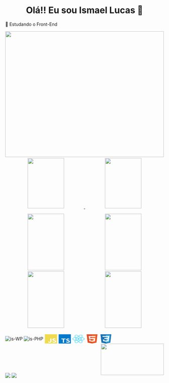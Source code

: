 <h1 align="center">Olá!! Eu sou Ismael Lucas 🖖</h1>


  🌱 Estudando o Front-End
    <div><img height="400px" width="100%" src="https://i.pinimg.com/originals/60/df/77/60df77c5e60f20045cedef89c57010c5.gif"/> 
    </div>
     <div align="center">
      <a href="https://github.com/Ismaellucas-BR">
      <img height="160em" width="48%" src="https://github-readme-stats.vercel.app/api?username=Ismaellucas-BR&show_icons=true&theme=transparent&bg_color=00000000&border_color=00CC99&title_color=FE19FF&icon_color=00CC99"/>
      <img height="160em" width="48%" src="https://github-readme-stats.vercel.app/api/top-langs/?username=Ismaellucas-BR&layout=compact&show_icons=true&theme=transparent&bg_color=00000000&border_color=00CC99&title_color=FE19FF"/>
     </div>
  <div align="center">
        <a href="https://github.com/Ismaellucas-BR/Tatakkae"> <img height="180px" width="48%" src="https://github-readme-stats.vercel.app/api/pin/?username=Ismaellucas-BR&repo=Tatakkae&bg_color=000&text_color=fff&title_color=00CC99&icon_color=00CC99&border_color=FE19FF"></a>
        <a href="https://github.com/Ismaellucas-BR/Carnaval"> <img height="180px" width="48%"  src="https://github-readme-stats.vercel.app/api/pin/?username=Ismaellucas-BR&repo=Carnaval&bg_color=000&text_color=fff&title_color=00CC99&icon_color=00CC99&border_color=FE19FF"></a>
        <a href="https://github.com/Ismaellucas-BR/Instagram"> <img height="180px" width="48%" src="https://github-readme-stats.vercel.app/api/pin/?username=Ismaellucas-BR&repo=Instagram&bg_color=000&text_color=fff&title_color=00CC99&icon_color=00CC99&border_color=FE19FF"></a>
        <a href="https://github.com/Ismaellucas-BR/Cards_expansiveis"> <img height="180px" width="48%" src="https://github-readme-stats.vercel.app/api/pin/?username=Ismaellucas-BR&repo=Cards_expansiveis&bg_color=000&text_color=fff&title_color=00CC99&icon_color=00CC99&border_color=FE19FF"></a>
     </div>
 <div>
      <div style="display:inline_block"><br>
      <img align="center" alt="is-WP" height="30" width="40" src="https://cdn.jsdelivr.net/gh/devicons/devicon/icons/wordpress/wordpress-plain.svg" />
      <img align="center" alt="is-PHP" height="30" width="40" src="https://cdn.jsdelivr.net/gh/devicons/devicon/icons/php/php-original.svg" />
      <img align="center" alt="is-Js" height="30" width="40" src="https://raw.githubusercontent.com/devicons/devicon/master/icons/javascript/javascript-plain.svg">
      <img align="center" alt="is-Ts" height="30" width="40" src="https://raw.githubusercontent.com/devicons/devicon/master/icons/typescript/typescript-plain.svg">
      <img align="center" alt="is-React" height="30" width="40" src="https://raw.githubusercontent.com/devicons/devicon/master/icons/react/react-original.svg">
      <img align="center" alt="is-HTML" height="30" width="40" src="https://raw.githubusercontent.com/devicons/devicon/master/icons/html5/html5-original.svg">
      <img align="center" alt="is-CSS" height="30" width="40" src="https://raw.githubusercontent.com/devicons/devicon/master/icons/css3/css3-original.svg">
      <img align="right" src="https://media.giphy.com/media/T7Qx28nEdo9NK/giphy.gif?cid=ecf05e471mi69q5c3uevqor96i3wp7z2m1tr8010zl71q07r&rid=giphy.gif&ct=g" width="200" height="100" />
    </div>
      <br \>
   <div style="margin-top:15%">
  <a href="https://www.instagram.com/ismael_lucas36/" target="_blank"><img src="https://img.shields.io/badge/-Instagram-%23E4405F?style=for-the-badge&logo=instagram&logoColor=white" target="_blank"></a>
    <a href="https://www.linkedin.com/in/ismael-lucas-72bb04196/" target="_blank"><img src="https://img.shields.io/badge/-LinkedIn-%230077B5?style=for-the-badge&logo=linkedin&logoColor=white" target="_blank"></a> 
</div>
